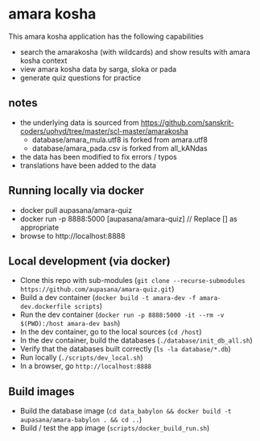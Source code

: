 # amara kosha

This amara kosha application has the following capabilities

- search the amarakosha (with wildcards) and show results with amara kosha context
- view amara kosha data by sarga, sloka or pada
- generate quiz questions for practice

## notes

- the underlying data is sourced from https://github.com/sanskrit-coders/uohyd/tree/master/scl-master/amarakosha
  - database/amara_mula.utf8 is forked from amara.utf8
  - database/amara_pada.csv is forked from all_kANdas
- the data has been modified to fix errors / typos
- translations have been added to the data

## Running locally via docker

- docker pull aupasana/amara-quiz
- docker run -p 8888:5000 [aupasana/amara-quiz]           // Replace [] as appropriate
- browse to http://localhost:8888

## Local development (via docker)

- Clone this repo with sub-modules (`git clone --recurse-submodules https://github.com/aupasana/amara-quiz.git`)
- Build a dev container (`docker build -t amara-dev -f amara-dev.dockerfile scripts`)
- Run the dev container (`docker run -p 8888:5000 -it --rm -v $(PWD):/host amara-dev bash`)
- In the dev container, go to the local sources (`cd /host`)
- In the dev container, build the databases (`./database/init_db_all.sh`)
- Verify that the databases built correctly (`ls -la database/*.db`)
- Run locally (`./scripts/dev_local.sh`)
- In a browser, go `http://localhost:8888`

## Build images

- Build the database image (`cd data_babylon && docker build -t aupasana/amara-babylon . && cd ..`)
- Build / test the app image (`scripts/docker_build_run.sh`)